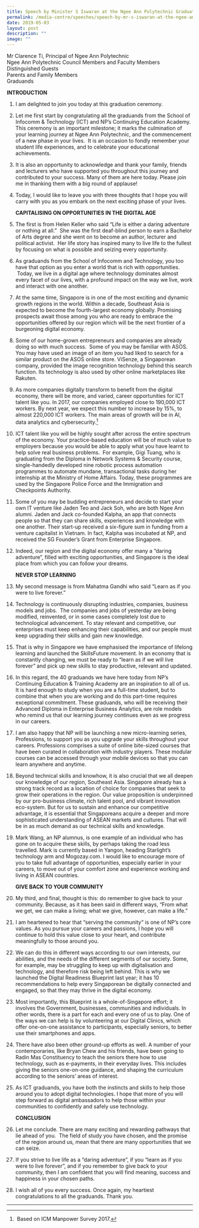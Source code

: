 ```yaml
---
title: Speech by Minister S Iswaran at the Ngee Ann Polytechnic Graduation Ceremony
permalink: /media-centre/speeches/speech-by-mr-s-iswaran-at-the-ngee-ann-polytechnic-graduation-ceremony/
date: 2019-05-03
layout: post
description: ""
image: ""
---
```

Mr Clarence Ti, Principal of Ngee Ann Polytechnic  
Ngee Ann Polytechnic Council Members and Faculty Members  
Distinguished Guests  
Parents and Family Members  
Graduands  
  
**INTRODUCTION**  
  
1. I am delighted to join you today at this graduation ceremony.  
  
2. Let me first start by congratulating all the graduands from the School of Infocomm & Technology (ICT) and NP’s Continuing Education Academy. This ceremony is an important milestone; it marks the culmination of your learning journey at Ngee Ann Polytechnic, and the commencement of a new phase in your lives.  It is an occasion to fondly remember your student life experiences, and to celebrate your educational achievements.    
  
3. It is also an opportunity to acknowledge and thank your family, friends and lecturers who have supported you throughout this journey and contributed to your success. Many of them are here today. Please join me in thanking them with a big round of applause!  
  
4. Today, I would like to leave you with three thoughts that I hope you will carry with you as you embark on the next exciting phase of your lives.    
  
    **CAPITALISING ON OPPORTUNITIES IN THE DIGITAL AGE**  
  
5. The first is from Helen Keller who said “Life is either a daring adventure or nothing at all.”  She was the first deaf-blind person to earn a Bachelor of Arts degree and she went on to become an author, lecturer and political activist.  Her life story has inspired many to live life to the fullest by focusing on what is possible and seizing every opportunity.  
  
6. As graduands from the School of Infocomm and Technology, you too have that option as you enter a world that is rich with opportunities.  Today, we live in a digital age where technology dominates almost every facet of our lives, with a profound impact on the way we live, work and interact with one another.    
  
7. At the same time, Singapore is in one of the most exciting and dynamic growth regions in the world. Within a decade, Southeast Asia is expected to become the fourth-largest economy globally. Promising prospects await those among you who are ready to embrace the opportunities offered by our region which will be the next frontier of a burgeoning digital economy.  
  
8. Some of our home-grown entrepreneurs and companies are already doing so with much success.  Some of you may be familiar with ASOS. You may have used an image of an item you had liked to search for a similar product on the ASOS online store. ViSenze, a Singaporean company, provided the image recognition technology behind this search function. Its technology is also used by other online marketplaces like Rakuten.      
  
9. As more companies digitally transform to benefit from the digital economy, there will be more, and varied, career opportunities for ICT talent like you. In 2017, our companies employed close to 190,000 ICT workers. By next year, we expect this number to increase by 15%, to almost 220,000 ICT workers. The main areas of growth will be in AI, data analytics and cybersecurity.[^1]    

10. ICT talent like you will be highly sought after across the entire spectrum of the economy. Your practice-based education will be of much value to employers because you would be able to apply what you have learnt to help solve real business problems.  For example, Gigi Tuang, who is graduating from the Diploma in Network Systems & Security course, single-handedly developed nine robotic process automation programmes to automate mundane, transactional tasks during her internship at the Ministry of Home Affairs. Today, these programmes are used by the Singapore Police Force and the Immigration and Checkpoints Authority.    
  
11. Some of you may be budding entrepreneurs and decide to start your own IT venture like Jaden Teo and Jack Soh, who are both Ngee Ann alumni. Jaden and Jack co-founded Kalpha, an app that connects people so that they can share skills, experiences and knowledge with one another. Their start-up received a six-figure sum in funding from a venture capitalist in Vietnam. In fact, Kalpha was incubated at NP, and received the SG Founder’s Grant from Enterprise Singapore.  
  
12. Indeed, our region and the digital economy offer many a “daring adventure”, filled with exciting opportunities, and Singapore is the ideal place from which you can follow your dreams.  

    **NEVER STOP LEARNING**  
  
13. My second message is from Mahatma Gandhi who said “Learn as if you were to live forever.”  
  
14. Technology is continuously disrupting industries, companies, business models and jobs.  The companies and jobs of yesterday are being modified, reinvented, or in some cases completely lost due to technological advancement. To stay relevant and competitive, our enterprises must keep enhancing their capabilities, and our people must keep upgrading their skills and gain new knowledge.    
  
15. That is why in Singapore we have emphasised the importance of lifelong learning and launched the SkillsFuture movement. In an economy that is constantly changing, we must be ready to “learn as if we will live forever” and pick up new skills to stay productive, relevant and updated.  
  
16. In this regard, the 40 graduands we have here today from NP’s Continuing Education & Training Academy are an inspiration to all of us. It is hard enough to study when you are a full-time student, but to combine that when you are working and do this part-time requires exceptional commitment. These graduands, who will be receiving their Advanced Diploma in Enterprise Business Analytics, are role models who remind us that our learning journey continues even as we progress in our careers.  
  
17. I am also happy that NP will be launching a new micro-learning series, Professions, to support you as you upgrade your skills throughout your careers. Professions comprises a suite of online bite-sized courses that have been curated in collaboration with industry players. These modular courses can be accessed through your mobile devices so that you can learn anywhere and anytime.  
  
18. Beyond technical skills and knowhow, it is also crucial that we all deepen our knowledge of our region, Southeast Asia. Singapore already has a strong track record as a location of choice for companies that seek to grow their operations in the region. Our value proposition is underpinned by our pro-business climate, rich talent pool, and vibrant innovation eco-system. But for us to sustain and enhance our competitive advantage, it is essential that Singaporeans acquire a deeper and more sophisticated understanding of ASEAN markets and cultures. That will be in as much demand as our technical skills and knowledge.  
  
19. Mark Wang, an NP alumnus, is one example of an individual who has gone on to acquire these skills, by perhaps taking the road less travelled. Mark is currently based in Yangon, heading Starlight’s technology arm and Mogozay.com. I would like to encourage more of you to take full advantage of opportunities, especially earlier in your careers, to move out of your comfort zone and experience working and living in ASEAN countries.   
 
    **GIVE BACK TO YOUR COMMUNITY**  
  
20. My third, and final, thought is this: do remember to give back to your community. Because, as it has been said in different ways, “From what we get, we can make a living; what we give, however, can make a life.”

21. I am heartened to hear that “serving the community” is one of NP’s core values. As you pursue your careers and passions, I hope you will continue to hold this value close to your heart, and contribute meaningfully to those around you.  
  
22. We can do this in different ways according to our own interests, our abilities, and the needs of the different segments of our society. Some, for example, may be struggling to keep up with digitalisation and technology, and therefore risk being left behind. This is why we launched the Digital Readiness Blueprint last year; it has 10 recommendations to help every Singaporean be digitally connected and engaged, so that they may thrive in the digital economy.  
  
23. Most importantly, this Blueprint is a whole-of-Singapore effort; it involves the Government, businesses, communities and individuals. In other words, there is a part for each and every one of us to play. One of the ways we can help is by volunteering at our Digital Clinics, which offer one-on-one assistance to participants, especially seniors, to better use their smartphones and apps.  
  
24. There have also been other ground-up efforts as well. A number of your contemporaries, like Bryan Chew and his friends, have been going to Radin Mas Constituency to teach the seniors there how to use technology, such as e-payments, in their everyday lives. This includes giving the seniors one-on-one guidance, and shaping the curriculum according to the seniors’ areas of interest.  
  
25. As ICT graduands, you have both the instincts and skills to help those around you to adopt digital technologies. I hope that more of you will step forward as digital ambassadors to help those within your communities to confidently and safely use technology.  
  
     **CONCLUSION**  
  
26. Let me conclude. There are many exciting and rewarding pathways that lie ahead of you.  The field of study you have chosen, and the promise of the region around us, mean that there are many opportunities that we can seize.    
  
27. If you strive to live life as a “daring adventure”, if you “learn as if you were to live forever”, and if you remember to give back to your community, then I am confident that you will find meaning, success and happiness in your chosen paths.  
  
28. I wish all of you every success. Once again, my heartiest congratulations to all the graduands. Thank you.

------------------------------------------------------------------------------------  
[^1]: Based on ICM Manpower Survey 2017.